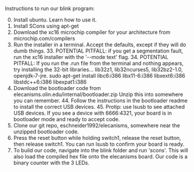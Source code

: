 Instructions to run our blink program:

0. Install ubuntu. Learn how to use it.
1. Install SCons using apt-get
2. Download the xc16 microchip compiler for your architecture from microchip.com/compilers
3. Run the installer in a terminal. Accept the defaults, except if they will do dumb things.
	33. POTENTIAL PITFALL: if you get a segmentation fault, run the xc16 installer with the '--mode text' flag.
	34. POTENTIAL PITFALL: If you run the .run file from the terminal and nothing appears, try installing the 32-bit libraries... lib32z1, lib32ncurses5, lib32bz2-1.0, openjdk-7-jre. sudo apt-get install libc6:i386 libx11-6:i386 libxext6:i386 libstdc++6:i386 libexpat1:i386
4. Download the bootloader code from elecanisms.olin.edu/internal/bootloader.zip Unzip this into somewhere you can remember. 
	44. Follow the instructions in the bootloader readme to install the correct USB devices.
	45. Protip: use lsusb to see attached USB devices. If you see a device with 6666:4321, your board is in bootloader mode and ready to accept code.
5. Clone our git repo, eschneider1992/elecanisms, somewhere near the unzipped bootloader code.
55. Press the reset button while holding switch1, release the reset button, then release switch1. You can run lsusb to confirm your board is ready.
6. To build our code, navigate into the blink folder and run 'scons'. This will also load the compiled hex file onto the elecanisms board. Our code is a binary counter with the 3 LEDs.
